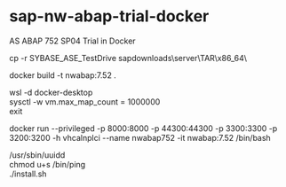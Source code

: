 # sap-nw-abap-trial-docker
AS ABAP 752 SP04 Trial in Docker

cp -r SYBASE_ASE_TestDrive sapdownloads\server\TAR\x86_64\  

docker build -t nwabap:7.52 .  

wsl -d docker-desktop  
sysctl -w vm.max_map_count = 1000000  
exit  

docker run --privileged -p 8000:8000 -p 44300:44300 -p 3300:3300 -p 3200:3200 -h vhcalnplci --name nwabap752 -it nwabap:7.52 /bin/bash  

/usr/sbin/uuidd  
chmod u+s /bin/ping  
./install.sh  
